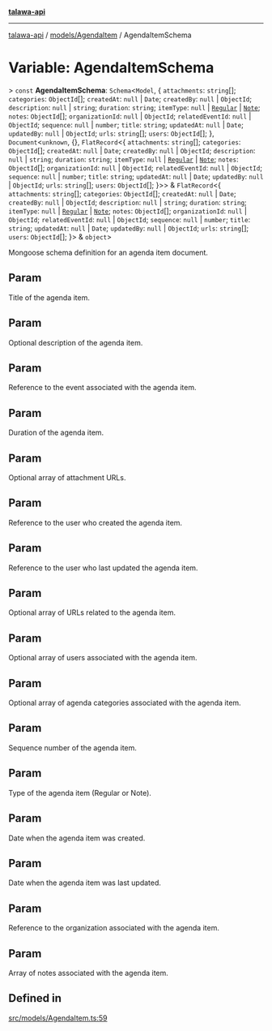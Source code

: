 [**talawa-api**](../../../README.md)

***

[talawa-api](../../../modules.md) / [models/AgendaItem](../README.md) / AgendaItemSchema

# Variable: AgendaItemSchema

\> `const` **AgendaItemSchema**: `Schema`\<`Model`, \{ `attachments`: `string`[]; `categories`: `ObjectId`[]; `createdAt`: `null` \| `Date`; `createdBy`: `null` \| `ObjectId`; `description`: `null` \| `string`; `duration`: `string`; `itemType`: `null` \| [`Regular`](../enumerations/ItemType.md#regular) \| [`Note`](../enumerations/ItemType.md#note); `notes`: `ObjectId`[]; `organizationId`: `null` \| `ObjectId`; `relatedEventId`: `null` \| `ObjectId`; `sequence`: `null` \| `number`; `title`: `string`; `updatedAt`: `null` \| `Date`; `updatedBy`: `null` \| `ObjectId`; `urls`: `string`[]; `users`: `ObjectId`[]; \}, `Document`\<`unknown`, \{\}, `FlatRecord`\<\{ `attachments`: `string`[]; `categories`: `ObjectId`[]; `createdAt`: `null` \| `Date`; `createdBy`: `null` \| `ObjectId`; `description`: `null` \| `string`; `duration`: `string`; `itemType`: `null` \| [`Regular`](../enumerations/ItemType.md#regular) \| [`Note`](../enumerations/ItemType.md#note); `notes`: `ObjectId`[]; `organizationId`: `null` \| `ObjectId`; `relatedEventId`: `null` \| `ObjectId`; `sequence`: `null` \| `number`; `title`: `string`; `updatedAt`: `null` \| `Date`; `updatedBy`: `null` \| `ObjectId`; `urls`: `string`[]; `users`: `ObjectId`[]; \}\>\> & `FlatRecord`\<\{ `attachments`: `string`[]; `categories`: `ObjectId`[]; `createdAt`: `null` \| `Date`; `createdBy`: `null` \| `ObjectId`; `description`: `null` \| `string`; `duration`: `string`; `itemType`: `null` \| [`Regular`](../enumerations/ItemType.md#regular) \| [`Note`](../enumerations/ItemType.md#note); `notes`: `ObjectId`[]; `organizationId`: `null` \| `ObjectId`; `relatedEventId`: `null` \| `ObjectId`; `sequence`: `null` \| `number`; `title`: `string`; `updatedAt`: `null` \| `Date`; `updatedBy`: `null` \| `ObjectId`; `urls`: `string`[]; `users`: `ObjectId`[]; \}\> & `object`\>

Mongoose schema definition for an agenda item document.

## Param

Title of the agenda item.

## Param

Optional description of the agenda item.

## Param

Reference to the event associated with the agenda item.

## Param

Duration of the agenda item.

## Param

Optional array of attachment URLs.

## Param

Reference to the user who created the agenda item.

## Param

Reference to the user who last updated the agenda item.

## Param

Optional array of URLs related to the agenda item.

## Param

Optional array of users associated with the agenda item.

## Param

Optional array of agenda categories associated with the agenda item.

## Param

Sequence number of the agenda item.

## Param

Type of the agenda item (Regular or Note).

## Param

Date when the agenda item was created.

## Param

Date when the agenda item was last updated.

## Param

Reference to the organization associated with the agenda item.

## Param

Array of notes associated with the agenda item.

## Defined in

[src/models/AgendaItem.ts:59](https://github.com/PalisadoesFoundation/talawa-api/blob/4b5c74fd36bcfc2e36f3a06b67d517e865c188be/src/models/AgendaItem.ts#L59)
